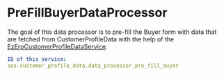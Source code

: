 # PreFillBuyerDataProcessor

The goal of this data processor is to pre-fill the Buyer form with data that are fetched from CustomerProfileData with the help of the [EzErpCustomerProfileDataService](../../../../customers/customers_api/customer_profile_data_components/customer_profile_data_services.md).

``` yaml
ID of this service:
ses.customer_profile_data.data_processor.pre_fill_buyer
```
